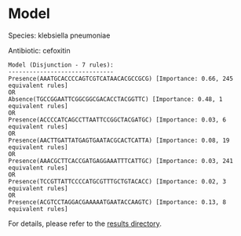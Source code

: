 
# Model

Species: klebsiella pneumoniae

Antibiotic: cefoxitin

```
Model (Disjunction - 7 rules):
------------------------------
Presence(AAATGCACCCCAGTCGTCATAACACGCCGCG) [Importance: 0.66, 245 equivalent rules]
OR
Absence(TGCCGGAATTCGGCGGCGACACCTACGGTTC) [Importance: 0.48, 1 equivalent rules]
OR
Presence(ACCCCATCAGCCTTAATTCCGGCTACGATGC) [Importance: 0.03, 6 equivalent rules]
OR
Presence(AACTTGATTATGAGTGAATACGCACTCATTA) [Importance: 0.08, 19 equivalent rules]
OR
Presence(AAACGCTTCACCGATGAGGAAATTTCATTGC) [Importance: 0.03, 241 equivalent rules]
OR
Presence(TCCGTTATTCCCCATGCGTTTGCTGTACACC) [Importance: 0.02, 3 equivalent rules]
OR
Presence(ACGTCCTAGGACGAAAAATGAATACCAAGTC) [Importance: 0.13, 8 equivalent rules]

```

For details, please refer to the [results directory](../../../../../results/scm_b/klebsiella%20pneumoniae/cefoxitin/repeat_5/).

